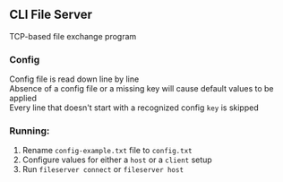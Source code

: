 ## CLI File Server
TCP-based file exchange program

### Config
Config file is read down line by line <br>
Absence of a config file or a missing key will cause default values to be applied <br>
Every line that doesn't start with a recognized config `key` is skipped

### Running:
1. Rename `config-example.txt` file to `config.txt`
2. Configure values for either a `host` or a `client` setup
3. Run `fileserver connect` or `fileserver host`
